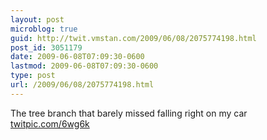 ```yaml
---
layout: post
microblog: true
guid: http://twit.vmstan.com/2009/06/08/2075774198.html
post_id: 3051179
date: 2009-06-08T07:09:30-0600
lastmod: 2009-06-08T07:09:30-0600
type: post
url: /2009/06/08/2075774198.html
---
```

The tree branch that barely missed falling right on my car  [twitpic.com/6wg6k](http://twitpic.com/6wg6k)
